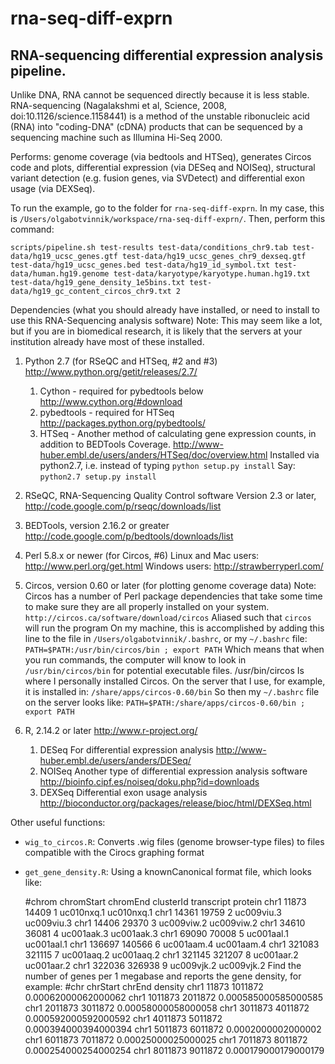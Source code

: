 rna-seq-diff-exprn
=============

RNA-sequencing differential expression analysis pipeline.
---------------------------------------------------------

Unlike DNA, RNA cannot be sequenced directly because it is less stable.
RNA-sequencing (Nagalakshmi et al, Science, 2008, 
doi:10.1126/science.1158441) is a method of the unstable ribonucleic acid 
(RNA) into "coding-DNA" (cDNA) products that can be sequenced by a 
sequencing machine such as Illumina Hi-Seq 2000.

Performs: genome coverage (via bedtools and HTSeq), generates Circos code and plots, differential expression (via DESeq and NOISeq), structural variant detection (e.g. fusion genes, via SVDetect) and differential exon usage (via DEXSeq).

To run the example, go to the folder for `rna-seq-diff-exprn`. In my case, this is `/Users/olgabotvinnik/workspace/rna-seq-diff-exprn/`. Then, perform this command:
```
scripts/pipeline.sh test-results test-data/conditions_chr9.tab test-data/hg19_ucsc_genes.gtf test-data/hg19_ucsc_genes_chr9_dexseq.gtf test-data/hg19_ucsc_genes.bed test-data/hg19_id_symbol.txt test-data/human.hg19.genome test-data/karyotype/karyotype.human.hg19.txt test-data/hg19_gene_density_1e5bins.txt test-data/hg19_gc_content_circos_chr9.txt 2
```

Dependencies (what you should already have installed, or need to install to use this RNA-Sequencing analysis software)
Note: This may seem like a lot, but if you are in biomedical research, it 
is likely that the servers at your institution already have most of these
installed.

1. Python 2.7 (for RSeQC and HTSeq, #2 and #3)
   http://www.python.org/getit/releases/2.7/
   1. Cython - required for pybedtools below
      http://www.cython.org/#download
   2. pybedtools - required for HTSeq
      http://packages.python.org/pybedtools/
   3. HTSeq - Another method of calculating gene expression counts,
      in addition to BEDTools Coverage.
      http://www-huber.embl.de/users/anders/HTSeq/doc/overview.html
      Installed via python2.7, i.e. instead of typing
       `python setup.py install`
     Say:
       `python2.7 setup.py install`

2. RSeQC, RNA-Sequencing Quality Control software 
   Version 2.3 or later, http://code.google.com/p/rseqc/downloads/list

3. BEDTools, version 2.16.2 or greater
   http://code.google.com/p/bedtools/downloads/list

4. Perl 5.8.x or newer (for Circos, #6)
   Linux and Mac users: http://www.perl.org/get.html
   Windows users: http://strawberryperl.com/

5. Circos, version 0.60 or later (for plotting genome coverage data)
   Note: Circos has a number of Perl package dependencies that take some
   time to make sure they are all properly installed on your system.
   `http://circos.ca/software/download/circos`
   Aliased such that `circos` will run the program
   On my machine, this is accomplished by adding this line to the file in
   `/Users/olgabotvinnik/.bashrc`, or my `~/.bashrc` file:
     `PATH=$PATH:/usr/bin/circos/bin ; export PATH`
   Which means that when you run commands, the computer will know to look 
   in `/usr/bin/circos/bin` for potential executable files. /usr/bin/circos
   Is where I personally installed Circos. On the server that I use, for
   example, it is installed in:
     `/share/apps/circos-0.60/bin`
   So then my `~/.bashrc` file on the server looks like:
     `PATH=$PATH:/share/apps/circos-0.60/bin ; export PATH`

6. R, 2.14.2 or later
   http://www.r-project.org/
   1. DESeq
   	  For differential expression analysis
      http://www-huber.embl.de/users/anders/DESeq/
   2. NOISeq
      Another type of differential expression analysis software
      http://bioinfo.cipf.es/noiseq/doku.php?id=downloads
   3. DEXSeq
      Differential exon usage analysis
      http://bioconductor.org/packages/release/bioc/html/DEXSeq.html


Other useful functions:
* `wig_to_circos.R`: Converts .wig files (genome browser-type files) to
  files compatible with the Cirocs graphing format
* `get_gene_density.R`: Using a knownCanonical format file, which looks like:

    #chrom  chromStart  chromEnd  clusterId transcript  protein
    chr1  11873 14409 1 uc010nxq.1  uc010nxq.1
    chr1  14361 19759 2 uc009viu.3  uc009viu.3
    chr1  14406 29370 3 uc009viw.2  uc009viw.2
    chr1  34610 36081 4 uc001aak.3  uc001aak.3
    chr1  69090 70008 5 uc001aal.1  uc001aal.1
    chr1  136697  140566  6 uc001aam.4  uc001aam.4
    chr1  321083  321115  7 uc001aaq.2  uc001aaq.2
    chr1  321145  321207  8 uc001aar.2  uc001aar.2
    chr1  322036  326938  9 uc009vjk.2  uc009vjk.2
  Find the number of genes per 1 megabase and reports the gene density, 
  for example:
    #chr  chrStart  chrEnd  density
    chr1 11873 1011872 0.00062000062000062
    chr1 1011873 2011872 0.000585000585000585
    chr1 2011873 3011872 0.00058000058000058
    chr1 3011873 4011872 0.000592000592000592
    chr1 4011873 5011872 0.000394000394000394
    chr1 5011873 6011872 0.0002000002000002
    chr1 6011873 7011872 0.00025000025000025
    chr1 7011873 8011872 0.000254000254000254
    chr1 8011873 9011872 0.000179000179000179

